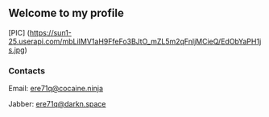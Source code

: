 ## Welcome to my profile

[PIC] (https://sun1-25.userapi.com/mbLiIMV1aH9FfeFo3BJtO_mZL5m2qFnljMCieQ/EdObYaPH1js.jpg)










### Contacts

Email: ere71q@cocaine.ninja

Jabber: ere71q@darkn.space

